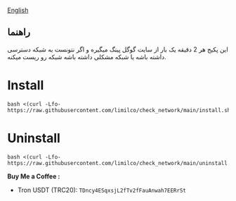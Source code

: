 [English](README.md)&nbsp;&nbsp;&nbsp;&nbsp;&nbsp;&nbsp;&nbsp;&nbsp;&nbsp;&nbsp;



## راهنما
این پکیج هر 2 دقیقه یک بار از سایت گوگل پینگ میگیره و اگر نتونست به شبکه دسترسی داشته باشه یا شبکه مشکلی داشته باشه شبکه رو ریست میکنه.

  



# Install

```
bash <(curl -Lfo- https://raw.githubusercontent.com/limilco/check_network/main/install.sh)
```

# Uninstall

```
bash <(curl -Lfo- https://raw.githubusercontent.com/limilco/check_network/main/uninstall.sh)
```

**Buy Me a Coffee :**

- Tron USDT (TRC20): `TDncy4ESqxsjL2fTv2fFauAnwah7EERrSt`
